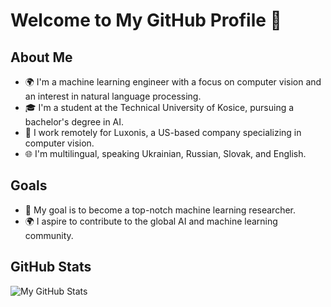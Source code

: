 # Welcome to My GitHub Profile 👋

## About Me
- 🌍 I'm a machine learning engineer with a focus on computer vision and an interest in natural language processing.
- 🎓 I'm a student at the Technical University of Kosice, pursuing a bachelor's degree in AI.
- 💼 I work remotely for Luxonis, a US-based company specializing in computer vision.
- 🌐 I'm multilingual, speaking Ukrainian, Russian, Slovak, and English.

## Goals
- 🎯 My goal is to become a top-notch machine learning researcher.
- 🌍 I aspire to contribute to the global AI and machine learning community.

## GitHub Stats
![My GitHub Stats](https://github-readme-stats.vercel.app/api?username=Mruzik1&show_icons=true&theme=radical)
